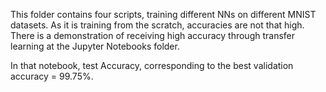 This folder contains four scripts, training different NNs on different MNIST datasets.
As it is training from the scratch, accuracies are not that high.
There is a demonstration of receiving high accuracy through transfer learning at the Jupyter Notebooks folder. 

In that notebook, test Accuracy, corresponding to the best validation accuracy = 99.75%.
